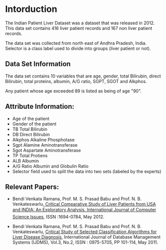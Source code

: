 # Intorduction
The Indian Patient Liver Dataset was a dataset that was released in 2012. This data set contains 416 liver patient records and 167 non liver patient records.

The data set was collected from north east of Andhra Pradesh, India. Selector is a class label used to divide into groups (liver patient or not). 



## Data Set Information
The data set contains 10 variables that are age, gender, total Bilirubin, direct Bilirubin, total proteins, albumin, A/G ratio, SGPT, SGOT and Alkphos.

Any patient whose age exceeded 89 is listed as being of age "90".


## Attribute Information:

- Age of the patient
- Gender of the patient
- TB Total Bilirubin
- DB Direct Bilirubin
- Alkphos Alkaline Phosphotase
- Sgpt Alamine Aminotransferase
- Sgot Aspartate Aminotransferase
- TP Total Protiens
- ALB Albumin
- A/G Ratio Albumin and Globulin Ratio
- Selector field used to split the data into two sets (labeled by the experts)


## Relevant Papers:

- Bendi Venkata Ramana, Prof. M. S. Prasad Babu and Prof. N. B. Venkateswarlu,[ Critical Comparative Study of Liver Patients from USA and INDIA: An Exploratory Analysis, International Journal of Computer Science Issues](https://www.semanticscholar.org/paper/A-Critical-Comparative-Study-of-Liver-Patients-from-Ramana-Babu/c137695d5bf4c5edb0a6e956c06c1d87008cff8e), ISSN :1694-0784, May 2012.

- Bendi Venkata Ramana, Prof. M. S. Prasad Babu and Prof. N. B. Venkateswarlu, [Critical Study of Selected Classification Algorithms for Liver Disease Diagnosis](https://pdfs.semanticscholar.org/c92d/38a7a76c20a317de63fb9278bb10102c758b.pdf), International Journal of Database Management Systems (IJDMS), Vol.3, No.2, ISSN : 0975-5705, PP 101-114, May 2011.


